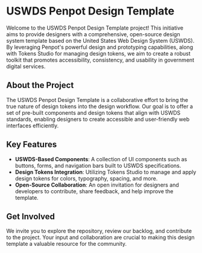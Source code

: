 # USWDS Penpot Design Template
Welcome to the USWDS Penpot Design Template project! This initiative aims to provide designers with a comprehensive, open-source design system template based on the United States Web Design System (USWDS). By leveraging Penpot's powerful design and prototyping capabilities, along with Tokens Studio for managing design tokens, we aim to create a robust toolkit that promotes accessibility, consistency, and usability in government digital services.

## About the Project
The USWDS Penpot Design Template is a collaborative effort to bring the true nature of design tokens into the design workflow. Our goal is to offer a set of pre-built components and design tokens that align with USWDS standards, enabling designers to create accessible and user-friendly web interfaces efficiently.

## Key Features
- **USWDS-Based Components**: A collection of UI components such as buttons, forms, and navigation bars built to USWDS specifications.
- **Design Tokens Integration**: Utilizing Tokens Studio to manage and apply design tokens for colors, typography, spacing, and more.
- **Open-Source Collaboration**: An open invitation for designers and developers to contribute, share feedback, and help improve the template.

## Get Involved
We invite you to explore the repository, review our backlog, and contribute to the project. Your input and collaboration are crucial to making this design template a valuable resource for the community.
